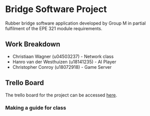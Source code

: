 # Bridge Software Project

Rubber bridge software application developed by Group M in partial fulfilment of the EPE 321 module requirements.

## Work Breakdown

* Christiaan Wagner (u04503237) - Network class
* Hanro van der Westhuizen (u18141235) - AI Player
* Christopher Conroy (u18072918) - Game Server

## Trello Board

The trello board for the project can be accessed [here](https://trello.com/invite/b/fFzt3O9t/99d623713ce3b1319d5b6865383b0122/bridge-software-project).

### Making a guide for class